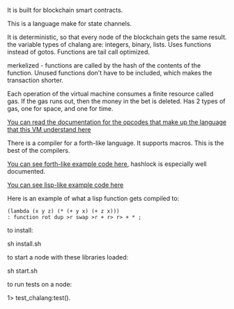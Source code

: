 It is built for blockchain smart contracts.

This is a language make for state channels.

It is deterministic, so that every node of the blockchain gets the same result. the variable types of chalang are: integers, binary, lists. Uses functions instead of gotos. Functions are tail call optimized.

merkelized - functions are called by the hash of the contents of the function. Unused functions don't have to be included, which makes the transaction shorter.

Each operation of the virtual machine consumes a finite resource called gas. If the gas runs out, then the money in the bet is deleted. Has 2 types of gas, one for space, and one for time.

[You can read the documentation for the opcodes that make up the language that this VM understand here](/docs/opcodes.md)

There is a compiler for a forth-like language.
It supports macros.
This is the best of the compilers.

[You can see forth-like example code here](/src/forth), hashlock is especially well documented.

[You can see lisp-like example code here](/src/lisp)

Here is an example of what a lisp function gets compiled to:
```
(lambda (x y z) (* (+ y x) (+ z x)))
: function rot dup >r swap >r + r> r> + * ;
```


to install:

sh install.sh


to start a node with these libraries loaded:

sh start.sh



to run tests on a node:

1> test_chalang:test().





